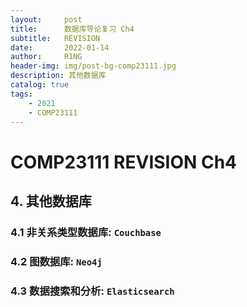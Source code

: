 ```yaml
---
layout:     post
title:      数据库导论复习 Ch4
subtitle:   REVISION
date:       2022-01-14
author:     R1NG
header-img: img/post-bg-comp23111.jpg
description: 其他数据库
catalog: true
tags:
    - 2021
    - COMP23111
---
```



# COMP23111 REVISION Ch4

## 4. 其他数据库

### 4.1 非关系类型数据库: `Couchbase`

### 4.2 图数据库: `Neo4j`

### 4.3 数据搜索和分析: `Elasticsearch`

